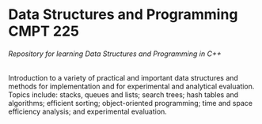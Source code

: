 # Data Structures and Programming CMPT 225
<h6>Repository for learning Data Structures and Programming in C++</h6>

<p>Introduction to a variety of practical and important data structures and methods for implementation and
for experimental and analytical evaluation. Topics include: stacks, queues and lists; search trees; 
hash tables and algorithms; efficient sorting; object-oriented programming; 
time and space efficiency analysis; and experimental evaluation. </p>

